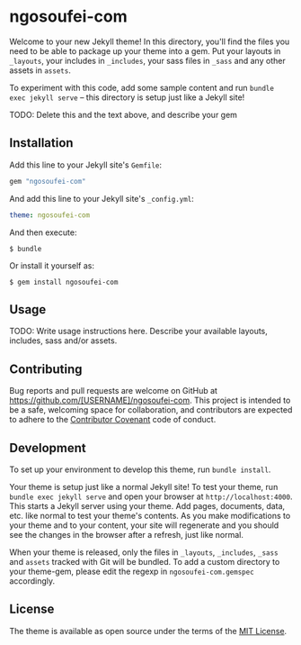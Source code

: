 # ngosoufei-com

Welcome to your new Jekyll theme! In this directory, you'll find the files you need to be able to package up your theme into a gem. Put your layouts in `_layouts`, your includes in `_includes`, your sass files in `_sass` and any other assets in `assets`.

To experiment with this code, add some sample content and run `bundle exec jekyll serve` – this directory is setup just like a Jekyll site!

TODO: Delete this and the text above, and describe your gem

## Installation

Add this line to your Jekyll site's `Gemfile`:

```ruby
gem "ngosoufei-com"
```

And add this line to your Jekyll site's `_config.yml`:

```yaml
theme: ngosoufei-com
```

And then execute:

    $ bundle

Or install it yourself as:

    $ gem install ngosoufei-com

## Usage

TODO: Write usage instructions here. Describe your available layouts, includes, sass and/or assets.

## Contributing

Bug reports and pull requests are welcome on GitHub at https://github.com/[USERNAME]/ngosoufei-com. This project is intended to be a safe, welcoming space for collaboration, and contributors are expected to adhere to the [Contributor Covenant](https://www.contributor-covenant.org/) code of conduct.

## Development

To set up your environment to develop this theme, run `bundle install`.

Your theme is setup just like a normal Jekyll site! To test your theme, run `bundle exec jekyll serve` and open your browser at `http://localhost:4000`. This starts a Jekyll server using your theme. Add pages, documents, data, etc. like normal to test your theme's contents. As you make modifications to your theme and to your content, your site will regenerate and you should see the changes in the browser after a refresh, just like normal.

When your theme is released, only the files in `_layouts`, `_includes`, `_sass` and `assets` tracked with Git will be bundled.
To add a custom directory to your theme-gem, please edit the regexp in `ngosoufei-com.gemspec` accordingly.

## License

The theme is available as open source under the terms of the [MIT License](https://opensource.org/licenses/MIT).
